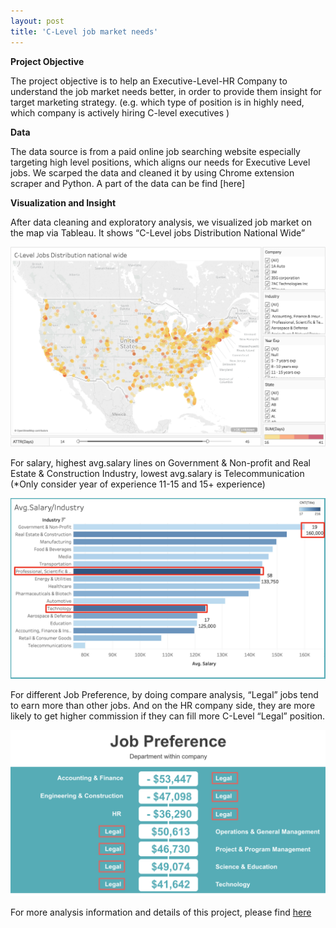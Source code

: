 ```yaml
---
layout: post
title: 'C-Level job market needs'
---
```

**Project Objective**

The project objective is to help an Executive-Level-HR Company to understand the job market needs better, in order to provide them insight for target marketing strategy. (e.g. which type of position is in highly need, which company is actively hiring C-level executives ) 

**Data**

The data source is from a paid online job searching website especially targeting high level positions, which aligns our needs for Executive Level jobs. We scarped the data and cleaned it by using Chrome extension scraper and Python. A part of the data can be find [here]

**Visualization and Insight**

After data cleaning and exploratory analysis, we visualized job market on the map via Tableau. It shows “C-Level jobs Distribution National Wide”

![](https://raw.githubusercontent.com/haoyingy/Home/gh-pages/assets/img/projects/proj-1/map.png)

For salary, highest avg.salary lines on Government & Non-profit and Real Estate & Construction Industry, lowest avg.salary is Telecommunication (*Only consider year of experience 11-15 and 15+ experience)

![](https://raw.githubusercontent.com/haoyingy/Home/gh-pages/assets/img/projects/proj-1/avgsal.png)

For different Job Preference, by doing compare analysis, “Legal” jobs tend to earn more than other jobs. And on the HR company side, they are more likely to get higher commission if they can fill more C-Level “Legal” position. 

![](https://raw.githubusercontent.com/haoyingy/Home/gh-pages/assets/img/projects/proj-1/job.png)

For more analysis information and details of this project, please find [here](https://github.com/haoyingyang)

